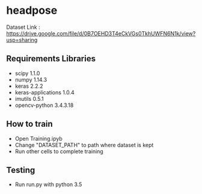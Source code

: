 # headpose
Dataset Link : https://drive.google.com/file/d/0B7OEHD3T4eCkVGs0TkhUWFN6N1k/view?usp=sharing 
## Requirements Libraries
 * scipy                     1.1.0
 * numpy                     1.14.3
 * keras                     2.2.2
 * keras-applications        1.0.4                    
 * imutils                   0.5.1 
 * opencv-python             3.4.3.18
 
## How to train
 * Open Training.ipyb 
 * Change "DATASET_PATH" to path where dataset is kept
 * Run other cells to complete training
## Testing
  * Run run.py with python 3.5

